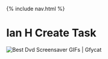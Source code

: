 {% include nav.html %}

# Ian H Create Task

<img src="https://thumbs.gfycat.com/HandsomeDeafeningAmethystgemclam-max-1mb.gif" alt="Best Dvd Screensaver GIFs | Gfycat"/>

